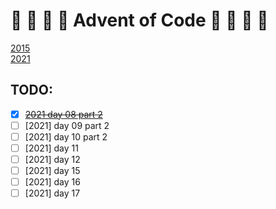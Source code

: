# 🎄 🌲 🎄 🌲 Advent of Code 🎄 🌲 🎄 🌲

[2015](https://github.com/snelling-a/Advent_of_Code/tree/main/2015)   
[2021](https://github.com/snelling-a/Advent_of_Code/tree/main/2021)

## TODO:

-   [x] ~~[2021 day 08 part 2](https://github.com/snelling-a/Advent_of_Code/pull/14)~~
-   [ ] [2021] day 09 part 2
-   [ ] [2021] day 10 part 2
-   [ ] [2021] day 11
-   [ ] [2021] day 12
-   [ ] [2021] day 15
-   [ ] [2021] day 16
-   [ ] [2021] day 17

